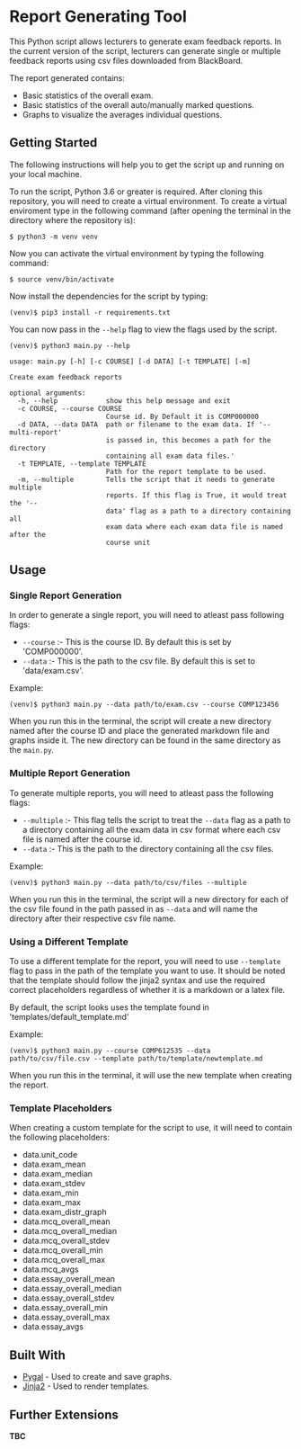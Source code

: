 # Report Generating Tool

This Python script allows lecturers to generate exam feedback reports. In the current version of the script, lecturers can generate single or multiple feedback reports using csv files downloaded from BlackBoard.

The report generated contains:
* Basic statistics of the overall exam.
* Basic statistics of the overall auto/manually marked questions.
* Graphs to visualize the averages individual questions.

## Getting Started
The following instructions will help you to get the script up and running on your local machine.

To run the script, Python 3.6 or greater is required. After cloning this repository, you will need to create a virtual environment. To create a virtual enviroment type in the following command (after opening the terminal in the directory where the repository is):
```
$ python3 -m venv venv
```

Now you can activate the virtual environment by typing the following command:
```
$ source venv/bin/activate
```

Now install the dependencies for the script by typing:
```
(venv)$ pip3 install -r requirements.txt
```

You can now pass in the `--help` flag to view the flags used by the script.

```
(venv)$ python3 main.py --help

usage: main.py [-h] [-c COURSE] [-d DATA] [-t TEMPLATE] [-m]

Create exam feedback reports

optional arguments:
  -h, --help            show this help message and exit
  -c COURSE, --course COURSE
                        Course id. By Default it is COMP000000
  -d DATA, --data DATA  path or filename to the exam data. If '--multi-report'
                        is passed in, this becomes a path for the directory
                        containing all exam data files.'
  -t TEMPLATE, --template TEMPLATE
                        Path for the report template to be used.
  -m, --multiple        Tells the script that it needs to generate multiple
                        reports. If this flag is True, it would treat the '--
                        data' flag as a path to a directory containing all
                        exam data where each exam data file is named after the
                        course unit
```

## Usage

### Single Report Generation
In order to generate a single report, you will need to atleast pass following flags:
* `--course` :- This is the course ID. By default this is set by 'COMP000000'.
* `--data` :- This is the path to the csv file. By default this is set to 'data/exam.csv'.

Example:
```
(venv)$ python3 main.py --data path/to/exam.csv --course COMP123456
```

When you run this in the terminal, the script will create a new directory named after the course ID and place the generated markdown file and graphs inside it. The new directory can be found in the same directory as the `main.py`.

### Multiple Report Generation
To generate multiple reports, you will need to atleast pass the following flags:
* `--multiple` :- This flag tells the script to treat the `--data` flag as a path to a directory containing all the exam data in csv format where each csv file is named after the course id.
* `--data` :- This is the path to the directory containing all the csv files.

Example:
```
(venv)$ python3 main.py --data path/to/csv/files --multiple
```
When you run this in the terminal, the script will a new directory for each of the csv file found in the path passed in as `--data` and will name the directory after their respective csv file name.

### Using a Different Template
To use a different template for the report, you will need to use `--template` flag to pass in the path of the template you want to use. It should be noted that the template should follow the jinja2 syntax and use the required correct placeholders regardless of whether it is a markdown or a latex file.

By default, the script looks uses the template found in 'templates/default_template.md'

Example:
```
(venv)$ python3 main.py --course COMP612535 --data path/to/csv/file.csv --template path/to/template/newtemplate.md
```

When you run this in the terminal, it will use the new template when creating the report.

### Template Placeholders
When creating a custom template for the script to use, it will need to contain the following placeholders:

* data.unit_code
* data.exam_mean
* data.exam_median
* data.exam_stdev
* data.exam_min
* data.exam_max
* data.exam_distr_graph
* data.mcq_overall_mean
* data.mcq_overall_median
* data.mcq_overall_stdev
* data.mcq_overall_min
* data.mcq_overall_max
* data.mcq_avgs
* data.essay_overall_mean
* data.essay_overall_median
* data.essay_overall_stdev
* data.essay_overall_min
* data.essay_overall_max
* data.essay_avgs

## Built With

* [Pygal](http://www.pygal.org/en/stable/documentation/) - Used to create and save graphs.
* [Jinja2](https://jinja.palletsprojects.com/en/2.11.x/) - Used to render templates.

## Further Extensions
__TBC__